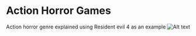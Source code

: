 # Action Horror Games
Action horror genre explained using Resident evil 4 as an example
![Alt text](https://www.gematsu.com/wp-content/uploads/2022/06/RE4-Remake-Ann_06-02-22.jpg?w=640)
